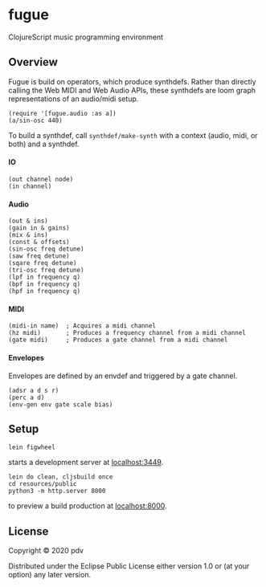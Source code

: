 # fugue

ClojureScript music programming environment

## Overview

Fugue is build on operators, which produce synthdefs. Rather than directly calling the Web MIDI and Web Audio APIs, these synthdefs are loom graph representations of an audio/midi setup.
```
(require '[fugue.audio :as a])
(a/sin-osc 440)
```
To build a synthdef, call `synthdef/make-synth` with a context (audio, midi, or both) and a synthdef.

#### IO

```
(out channel node)
(in channel)
```

#### Audio

```
(out & ins)
(gain in & gains)
(mix & ins)
(const & offsets)
(sin-osc freq detune)
(saw freq detune)
(sqare freq detune)
(tri-osc freq detune)
(lpf in frequency q)
(bpf in frequency q)
(hpf in frequency q)
```

#### MIDI

```
(midi-in name)  ; Acquires a midi channel
(hz midi)       ; Produces a frequency channel from a midi channel
(gate midi)     ; Produces a gate channel from a midi channel
```

#### Envelopes

Envelopes are defined by an envdef and triggered by a gate channel.
```
(adsr a d s r)
(perc a d)
(env-gen env gate scale bias)
```

## Setup

```
lein figwheel
```
starts a development server at [localhost:3449](http://localhost:3449/).

```
lein do clean, cljsbuild once
cd resources/public
python3 -m http.server 8000
``` 
to preview a build production at [localhost:8000](http://localhost:8000/).


## License

Copyright © 2020 pdv

Distributed under the Eclipse Public License either version 1.0 or (at your option) any later version.
